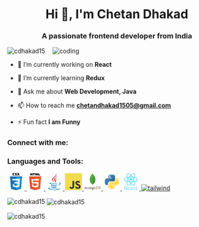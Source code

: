 <h1 align="center">Hi 👋, I'm Chetan Dhakad</h1>
<h3 align="center">A passionate frontend developer from India</h3>

<img src="https://cdn.videoplasty.com/animation/chill-coding-programming-lo-fi-animation-stock-animation-21874-1024x576.jpg"  alt="coding" width="400"
align="right">



<p align="left"> <img src="https://komarev.com/ghpvc/?username=cdhakad15&label=Profile%20views&color=0e75b6&style=flat" alt="cdhakad15" /> </p>

- 🔭 I’m currently working on **React**

- 🌱 I’m currently learning **Redux**

- 💬 Ask me about **Web Development, Java**

- 📫 How to reach me **chetandhakad1505@gmail.com**

- ⚡ Fun fact **I am Funny**

<h3 align="left">Connect with me:</h3>
<p align="left">
</p>

<h3 align="left">Languages and Tools:</h3>
<p align="left"> <a href="https://www.w3schools.com/css/" target="_blank" rel="noreferrer"> <img src="https://raw.githubusercontent.com/devicons/devicon/master/icons/css3/css3-original-wordmark.svg" alt="css3" width="40" height="40"/> </a> <a href="https://www.w3.org/html/" target="_blank" rel="noreferrer"> <img src="https://raw.githubusercontent.com/devicons/devicon/master/icons/html5/html5-original-wordmark.svg" alt="html5" width="40" height="40"/> </a> <a href="https://www.java.com" target="_blank" rel="noreferrer"> <img src="https://raw.githubusercontent.com/devicons/devicon/master/icons/java/java-original.svg" alt="java" width="40" height="40"/> </a> <a href="https://developer.mozilla.org/en-US/docs/Web/JavaScript" target="_blank" rel="noreferrer"> <img src="https://raw.githubusercontent.com/devicons/devicon/master/icons/javascript/javascript-original.svg" alt="javascript" width="40" height="40"/> </a> <a href="https://www.mongodb.com/" target="_blank" rel="noreferrer"> <img src="https://raw.githubusercontent.com/devicons/devicon/master/icons/mongodb/mongodb-original-wordmark.svg" alt="mongodb" width="40" height="40"/> </a> <a href="https://www.python.org" target="_blank" rel="noreferrer"> <img src="https://raw.githubusercontent.com/devicons/devicon/master/icons/python/python-original.svg" alt="python" width="40" height="40"/> </a> <a href="https://reactjs.org/" target="_blank" rel="noreferrer"> <img src="https://raw.githubusercontent.com/devicons/devicon/master/icons/react/react-original-wordmark.svg" alt="react" width="40" height="40"/> </a> <a href="https://tailwindcss.com/" target="_blank" rel="noreferrer"> <img src="https://www.vectorlogo.zone/logos/tailwindcss/tailwindcss-icon.svg" alt="tailwind" width="40" height="40"/> </a> </p>

<p><img align="left" src="https://github-readme-stats.vercel.app/api/top-langs?username=cdhakad15&show_icons=true&locale=en&layout=compact" alt="cdhakad15" /></p>

<p>&nbsp;<img align="center" src="https://github-readme-stats.vercel.app/api?username=cdhakad15&show_icons=true&locale=en" alt="cdhakad15" /></p>

<p><img align="center" src="https://github-readme-streak-stats.herokuapp.com/?user=cdhakad15&" alt="cdhakad15" /></p>
